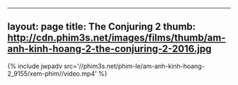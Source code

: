 
---
layout: page
title: The Conjuring 2
thumb: http://cdn.phim3s.net/images/films/thumb/am-anh-kinh-hoang-2-the-conjuring-2-2016.jpg
---
{% include jwpadv src='//phim3s.net/phim-le/am-anh-kinh-hoang-2_9155/xem-phim//video.mp4' %}
